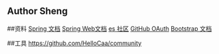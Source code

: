 ## Author Sheng

##资料
[Spring 文档](https://spring.io/guides)
[Spring Web文档](https://spring.io/guides/gs/serving-web-content/)
[es 社区](https://elasticsearch.cn/explore)
[GitHub OAuth](https://docs.github.com/cn/developers/apps/building-oauth-apps/creating-an-oauth-app)
[Bootstrap 文档](https://www.bootcss.com)

##工具
https://github.com/HelloCaa/community